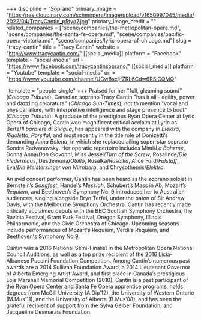 +++
discipline = "Soprano"
primary_image = "https://res.cloudinary.com/schmopera/image/upload/v1650997045/media/2022/04/TracyCantin_p5tyq7.jpg"
primary_image_credit = ""
related_companies = ["scene/companies/the-metropolitan-opera.md", "scene/companies/the-santa-fe-opera.md", "scene/companies/pacific-opera-victoria.md", "scene/companies/lyric-opera-of-chicago.md"]
slug = "tracy-cantin"
title = "Tracy Cantin"
website = "http://www.tracycantin.com/"
[[social_media]]
platform = "Facebook"
template = "social-media"
url = "https://www.facebook.com/tracycantinsoprano/"
[[social_media]]
platform = "Youtube"
template = "social-media"
url = "https://www.youtube.com/channel/UCw8scljfZRL6Cdw6RSiCQMQ"

_template = "people_single"
+++
​Praised for her "full, gleaming sound" (_Chicago Tribune_), Canadian soprano Tracy Cantin "has it all - agility, power and dazzling coloratura" (_Chicago Sun-Times_), not to mention "vocal and physical allure, with interpretive intelligence and stage presence to boot" (_Chicago Tribune_). A graduate of the prestigious Ryan Opera Center at Lyric Opera of Chicago, Cantin won magnificent critical acclaim at Lyric as Berta/_Il barbiere di Siviglia_, has appeared with the company in _Elektra_, _Rigoletto_, _Parsifal_, and most recently in the title role of Donizetti’s demanding _Anna Bolena_, in which she replaced ailing super-star soprano Sondra Radvanovsky. Her operatic repertoire includes Mimi/_La Boheme_, Donna Anna/_Don Giovanni_, Miss Jessel/_Turn of the Screw_, Rosalinde/_Die Fledermaus_, Desdemona/_Otello_, Rusalka/_Rusalka_, Alice Ford/_Falstaff_, Eva/_Die Meistersinger von Nürnberg_, and Chrysothemis/_Elektra_. 

​​An avid concert performer, Cantin has been heard as the soprano soloist in Bernstein’s _Songfest_, Handel’s _Messiah_, Schubert’s Mass in Ab, Mozart’s _Requiem_, and Beethoven’s Symphony No. 9 introduced her to Australian audiences, singing alongside Bryn Terfel, under the baton of Sir Andrew Davis, with the Melbourne Symphony Orchestra. Cantin has recently made critically acclaimed debuts with the ​BBC Scottish Symphony Orchestra, the Ravinia Festival, Grant Park Festival, Oregon Symphony, Illinois Philharmonic, and the Civic Orchestra of Chicago. Upcoming seasons include performances of Mozart's Requiem, Verdi's Requiem, and Beethoven's Symphony No.9​.

Cantin was a 2016 National Semi-Finalist in the Metropolitan Opera National Council Auditions, as well as a top prize recipient of the 2016 Licia-Albanese Puccini Foundation Competition. Among Cantin’s numerous past awards are a 2014 Sullivan Foundation Award, a 2014 Lieutenant Governor of Alberta Emerging Artist Award, and first place in Canada’s prestigious Lois Marshall Memorial Competition (2010). Cantin is a past participant of the Ryan Opera Center and Santa Fe Opera apprentice programs, holds degrees from McGill University (A.Dip’12), the University of Western Ontario (M.Mus’11), and the University of Alberta (B.Mus’08), and has been the grateful recipient of support from the Sylva Gelber Foundation, and Jacqueline Desmarais Foundation.